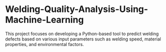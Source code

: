 # Welding-Quality-Analysis-Using-Machine-Learning
This project focuses on developing a Python-based tool to predict welding defects based on various input parameters such as welding speed, material properties, and environmental factors. 

